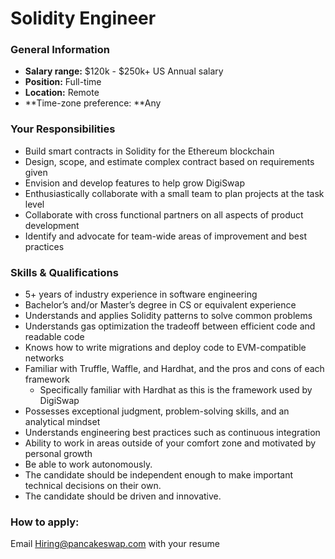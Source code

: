 # Solidity Engineer

### **General Information**

* **Salary range:** $120k - $250k+ US Annual salary
* **Position:** Full-time
* **Location:** Remote
* **Time-zone preference: **Any

### Your Responsibilities

* Build smart contracts in Solidity for the Ethereum blockchain
* Design, scope, and estimate complex contract based on requirements given
* Envision and develop features to help grow DigiSwap
* Enthusiastically collaborate with a small team to plan projects at the task level
* Collaborate with cross functional partners on all aspects of product development
* Identify and advocate for team-wide areas of improvement and best practices

### Skills & Qualifications

* 5+ years of industry experience in software engineering
* Bachelor’s and/or Master’s degree in CS or equivalent experience
* Understands and applies Solidity patterns to solve common problems
* Understands gas optimization the tradeoff between efficient code and readable code
* Knows how to write migrations and deploy code to EVM-compatible networks
* Familiar with Truffle, Waffle, and Hardhat, and the pros and cons of each framework
  * Specifically familiar with Hardhat as this is the framework used by DigiSwap
* Possesses exceptional judgment, problem-solving skills, and an analytical mindset
* Understands engineering best practices such as continuous integration
* Ability to work in areas outside of your comfort zone and motivated by personal growth
* Be able to work autonomously.
* The candidate should be independent enough to make important technical decisions on their own.
* The candidate should be driven and innovative.

### How to apply:

Email [Hiring@pancakeswap.com](mailto:Hiring@pancakeswap.com) with your resume
